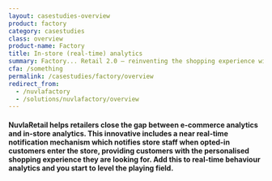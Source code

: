 ```yaml
---
layout: casestudies-overview
product: factory
category: casestudies
class: overview
product-name: Factory
title: In-store (real-time) analytics
summary: Factory... Retail 2.0 — reinventing the shopping experience with meaningful insights.
cfa: /something
permalink: /casestudies/factory/overview
redirect_from:
  - /nuvlafactory
  - /solutions/nuvlafactory/overview
---
```


<h4>NuvlaRetail helps retailers close the gap between e-commerce analytics and in-store analytics. This innovative includes a near real-time notification mechanism which notifies store staff when opted-in customers enter the store, providing customers with the personalised shopping experience they are looking for. Add this to real-time behaviour analytics and you start to level the playing field.</h4>

